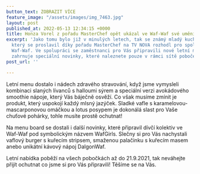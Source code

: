 ```yaml
---
button_text: ZOBRAZIT VÍCE
feature_image: "/assets/images/img_7463.jpg"
layout: post
published_at: 2022-05-13 12:34:15 +0000
title: Honza Vorel z pořadu MasterChef opět ukázal ve Waf-Waf své umění!
excerpt: 'Jako tomu bylo již v minulých letech, tak se známý mladý kuchař Jan Vorel,
  který se proslavil díky pořadu MasterChef na TV NOVA rozhodl pro spolupráci se značkou
  Waf-Waf. Ve spolupráci se zaměstnanci pro Vás připravili nové letní menu, které
  zahrnuje speciální novinky, které naleznete pouze v rámci sítě poboček Waf-Waf. '
post_url: ''

---
```

Letní menu dostalo i nádech zdravého stravování, když jsme vymysleli kombinaci slaných lívanců s halloumi sýrem a speciální verzi avokádového smoothie nápoje, který Vás báječně osvěží. Co však musíme zmínit je produkt, který uspokojí každý mlsný jazýček. Sladké vafle s karamelovou-mascarponovou omáčkou a lotus posypem je dokonálá slast pro Vaše chuťové pohárky, tohle musíte prostě ochutnat!

Na menu board se dostali i další novinky, které připravil dívčí kolektiv ve Waf-Waf pod symbolickým názvem WafGirls. Slečny si pro Vás nachystali vaflový burger s kuřecím stripsem, smaženou palačinku s kuřecím masem anebo unikátní kávový nápoj DalgonWaf.

Letní nabídka poběží na všech pobočkách až do 21.9.2021, tak neváhejte přijít ochutnat co jsme si pro Vás připravili! Těšíme se na Vás.